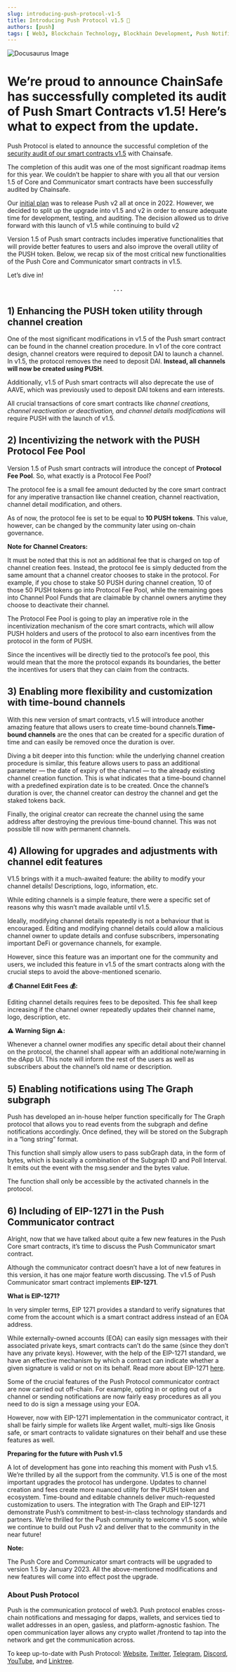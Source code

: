 ```yaml
---
slug: introducing-push-protocol-v1-5
title: Introducing Push Protocol v1.5 🎊
authors: [push]
tags: [ Web3, Blockchain Technology, Blockhain Development, Push Notification, Communication Tools]
---
```


![Docusaurus Image](./cover-image.webp)

<!--truncate-->

<!--customheaderpoint-->
# We’re proud to announce ChainSafe has successfully completed its audit of Push Smart Contracts v1.5! Here’s what to expect from the update.<br/>

Push Protocol is elated to announce the successful completion of the [security audit of our smart contracts v1.5](https://github.com/ChainSafe/audits/blob/main/EPNS/epns-protocol-11-2022.pdf) with Chainsafe.

The completion of this audit was one of the most significant roadmap items for this year. We couldn’t be happier to share with you all that our version 1.5 of Core and Communicator smart contracts have been successfully audited by Chainsafe.

Our [initial plan](https://medium.com/push-protocol/epns-contract-v2-features-e7887fac72a6) was to release Push v2 all at once in 2022. However, we decided to split up the upgrade into v1.5 and v2 in order to ensure adequate time for development, testing, and auditing. The decision allowed us to drive forward with this launch of v1.5 while continuing to build v2

Version 1.5 of Push smart contracts includes imperative functionalities that will provide better features to users and also improve the overall utility of the PUSH token. Below, we recap six of the most critical new functionalities of the Push Core and Communicator smart contracts in v1.5.

Let’s dive in!

<center><b>.  .  .</b></center>

## 1) Enhancing the PUSH token utility through channel creation
One of the most significant modifications in v1.5 of the Push smart contract can be found in the channel creation procedure. In v1 of the core contract design, channel creators were required to deposit DAI to launch a channel. In v1.5, the protocol removes the need to deposit DAI. <b>Instead, all channels will now be created using PUSH</b>.

Additionally, v1.5 of Push smart contracts will also deprecate the use of AAVE, which was previously used to deposit DAI tokens and earn interests.

All crucial transactions of core smart contracts like <i>channel creations, channel reactivation or deactivation, and channel details modifications</i> will require PUSH with the launch of v1.5.

## 2) Incentivizing the network with the PUSH Protocol Fee Pool
Version 1.5 of Push smart contracts will introduce the concept of <b>Protocol Fee Pool</b>. So, what exactly is a Protocol Fee Pool?

The protocol fee is a small fee amount deducted by the core smart contract for any imperative transaction like channel creation, channel reactivation, channel detail modification, and others.

As of now, the protocol fee is set to be equal to <b>10 PUSH tokens</b>. This value, however, can be changed by the community later using on-chain governance.

<b>Note for Channel Creators:</b>

It must be noted that this is not an additional fee that is charged on top of channel creation fees. Instead, the protocol fee is simply deducted from the same amount that a channel creator chooses to stake in the protocol. For example, if you chose to stake 50 PUSH during channel creation, 10 of those 50 PUSH tokens go into Protocol Fee Pool, while the remaining goes into Channel Pool Funds that are claimable by channel owners anytime they choose to deactivate their channel.

The Protocol Fee Pool is going to play an imperative role in the incentivization mechanism of the core smart contracts, which will allow PUSH holders and users of the protocol to also earn incentives from the protocol in the form of PUSH.

Since the incentives will be directly tied to the protocol’s fee pool, this would mean that the more the protocol expands its boundaries, the better the incentives for users that they can claim from the contracts.

## 3) Enabling more flexibility and customization with time-bound channels
With this new version of smart contracts, v1.5 will introduce another amazing feature that allows users to create time-bound channels.<b>Time-bound channels</b> are the ones that can be created for a specific duration of time and can easily be removed once the duration is over.

Diving a bit deeper into this function: while the underlying channel creation procedure is similar, this feature allows users to pass an additional parameter — the date of expiry of the channel — to the already existing channel creation function. This is what indicates that a time-bound channel with a predefined expiration date is to be created. Once the channel’s duration is over, the channel creator can destroy the channel and get the staked tokens back.

Finally, the original creator can recreate the channel using the same address after destroying the previous time-bound channel. This was not possible till now with permanent channels.

## 4) Allowing for upgrades and adjustments with channel edit features
V1.5 brings with it a much-awaited feature: the ability to modify your channel details! Descriptions, logo, information, etc.

While editing channels is a simple feature, there were a specific set of reasons why this wasn’t made available until v1.5.

Ideally, modifying channel details repeatedly is not a behaviour that is encouraged. Editing and modifying channel details could allow a malicious channel owner to update details and confuse subscribers, impersonating important DeFi or governance channels, for example.

However, since this feature was an important one for the community and users, we included this feature in v1.5 of the smart contracts along with the crucial steps to avoid the above-mentioned scenario.

<b>💰 Channel Edit Fees 💰:</b>

Editing channel details requires fees to be deposited. This fee shall keep increasing if the channel owner repeatedly updates their channel name, logo, description, etc.

<b>⚠️ Warning Sign ⚠️:</b>

Whenever a channel owner modifies any specific detail about their channel on the protocol, the channel shall appear with an additional note/warning in the dApp UI. This note will inform the rest of the users as well as subscribers about the channel’s old name or description.

## 5) Enabling notifications using The Graph subgraph
Push has developed an in-house helper function specifically for The Graph protocol that allows you to read events from the subgraph and define notifications accordingly. Once defined, they will be stored on the Subgraph in a “long string” format.

This function shall simply allow users to pass subGraph data, in the form of bytes, which is basically a combination of the Subgraph ID and Poll Interval. It emits out the event with the msg.sender and the bytes value.

The function shall only be accessible by the activated channels in the protocol.

## 6) Including of EIP-1271 in the Push Communicator contract
Alright, now that we have talked about quite a few new features in the Push Core smart contracts, it’s time to discuss the Push Communicator smart contract.

Although the communicator contract doesn’t have a lot of new features in this version, it has one major feature worth discussing. The v1.5 of Push Communicator smart contract implements <b>EIP-1271</b>.

<b>What is EIP-1271?</b>

In very simpler terms, EIP 1271 provides a standard to verify signatures that come from the account which is a smart contract address instead of an EOA address.

While externally-owned accounts (EOA) can easily sign messages with their associated private keys, smart contracts can’t do the same (since they don’t have any private keys). However, with the help of the EIP-1271 standard, we have an effective mechanism by which a contract can indicate whether a given signature is valid or not on its behalf. Read more about EIP-1271 [here](https://eips.ethereum.org/EIPS/eip-1271).

Some of the crucial features of the Push Protocol communicator contract are now carried out off-chain. For example, opting in or opting out of a channel or sending notifications are now fairly easy procedures as all you need to do is sign a message using your EOA.

However, now with EIP-1271 implementation in the communicator contract, it shall be fairly simple for wallets like Argent wallet, multi-sigs like Gnosis safe, or smart contracts to validate signatures on their behalf and use these features as well.

<b>Preparing for the future with Push v1.5</b>

A lot of development has gone into reaching this moment with Push v1.5. We’re thrilled by all the support from the community. V1.5 is one of the most important upgrades the protocol has undergone. Updates to channel creation and fees create more nuanced utility for the PUSH token and ecosystem. Time-bound and editable channels deliver much-requested customization to users. The integration with The Graph and EIP-1271 demonstrate Push’s commitment to best-in-class technology standards and partners. We’re thrilled for the Push community to welcome v1.5 soon, while we continue to build out Push v2 and deliver that to the community in the near future!

<b>Note:</b>

The Push Core and Communicator smart contracts will be upgraded to version 1.5 by January 2023. All the above-mentioned modifications and new features will come into effect post the upgrade.

### About Push Protocol

Push is the communication protocol of web3. Push protocol enables cross-chain notifications and messaging for dapps, wallets, and services tied to wallet addresses in an open, gasless, and platform-agnostic fashion. The open communication layer allows any crypto wallet /frontend to tap into the network and get the communication across.

To keep up-to-date with Push Protocol: [Website](https://push.org/), [Twitter](https://twitter.com/pushprotocol), [Telegram](https://t.me/epnsproject), [Discord](https://discord.gg/pushprotocol), [YouTube](https://www.youtube.com/c/EthereumPushNotificationService), and [Linktree](https://linktr.ee/pushprotocol).
